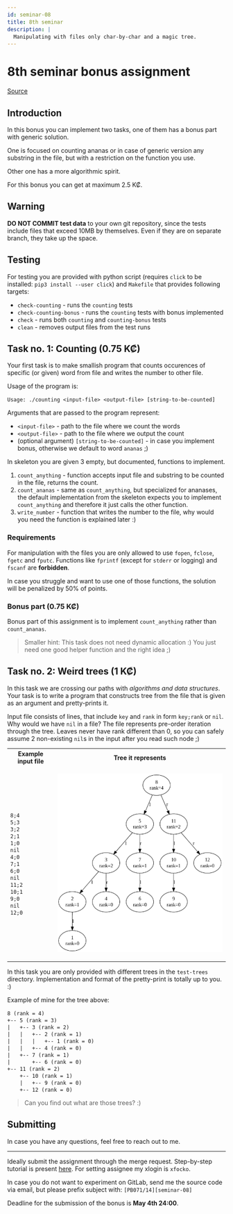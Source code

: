 ```yaml
---
id: seminar-08
title: 8th seminar
description: |
  Manipulating with files only char-by-char and a magic tree.
---
```


# 8th seminar bonus assignment

[Source](pathname:///files/pb071/bonuses/08/)

## Introduction

In this bonus you can implement two tasks, one of them has a bonus part with generic
solution.

One is focused on counting ananas or in case of generic version any substring in
the file, but with a restriction on the function you use.

Other one has a more algorithmic spirit.

For this bonus you can get at maximum 2.5 K₡.

## Warning

**DO NOT COMMIT test data** to your own git repository, since the tests include
files that exceed 10MB by themselves. Even if they are on separate branch, they
take up the space.

## Testing

For testing you are provided with python script (requires `click` to be installed:
`pip3 install --user click`) and `Makefile` that provides following targets:

- `check-counting` - runs the `counting` tests
- `check-counting-bonus` - runs the `counting` tests with bonus implemented
- `check` - runs both `counting` and `counting-bonus` tests
- `clean` - removes output files from the test runs

## Task no. 1: Counting (0.75 K₡)

Your first task is to make smallish program that counts occurences of specific
(or given) word from file and writes the number to other file.

Usage of the program is:

```
Usage: ./counting <input-file> <output-file> [string-to-be-counted]
```

Arguments that are passed to the program represent:

- `<input-file>` - path to the file where we count the words
- `<output-file>` - path to the file where we output the count
- (optional argument) `[string-to-be-counted]` - in case you implement bonus,
  otherwise we default to word `ananas` ;)

In skeleton you are given 3 empty, but documented, functions to implement.

1. `count_anything` - function accepts input file and substring to be counted in
   the file, returns the count.
2. `count_ananas` - same as `count_anything`, but specialized for ananases, the
   default implementation from the skeleton expects you to implement `count_anything`
   and therefore it just calls the other function.
3. `write_number` - function that writes the number to the file, why would you
   need the function is explained later :)

### Requirements

For manipulation with the files you are only allowed to use `fopen`, `fclose`,
`fgetc` and `fputc`. Functions like `fprintf` (except for `stderr` or logging) and
`fscanf` are **forbidden**.

In case you struggle and want to use one of those functions, the solution will be
penalized by 50% of points.

### Bonus part (0.75 K₡)

Bonus part of this assignment is to implement `count_anything` rather than `count_ananas`.

> Smaller hint: This task does not need dynamic allocation :) You just need one
> good helper function and the right idea ;)

## Task no. 2: Weird trees (1 K₡)

In this task we are crossing our paths with _algorithms and data structures_.
Your task is to write a program that constructs tree from the file that is given
as an argument and pretty-prints it.

Input file consists of lines, that include `key` and `rank` in form `key;rank`
or `nil`. Why would we have `nil` in a file? The file represents pre-order iteration
through the tree. Leaves never have rank different than 0, so you can safely assume
2 non-existing `nil`s in the input after you read such node ;)

<table>
<tr><th>Example input file</th><th>Tree it represents</th></tr>
<tr>
<td>

```
8;4
5;3
3;2
2;1
1;0
nil
4;0
7;1
6;0
nil
11;2
10;1
9;0
nil
12;0
```

</td>
<td>

![tree](/files/pb071/bonuses/08/tree.png)

</td>
</tr></table>

In this task you are only provided with different trees in the `test-trees` directory.
Implementation and format of the pretty-print is totally up to you. :)

Example of mine for the tree above:

```
8 (rank = 4)
+-- 5 (rank = 3)
|   +-- 3 (rank = 2)
|   |   +-- 2 (rank = 1)
|   |   |   +-- 1 (rank = 0)
|   |   +-- 4 (rank = 0)
|   +-- 7 (rank = 1)
|       +-- 6 (rank = 0)
+-- 11 (rank = 2)
    +-- 10 (rank = 1)
    |   +-- 9 (rank = 0)
    +-- 12 (rank = 0)
```

> Can you find out what are those trees? :)

## Submitting

In case you have any questions, feel free to reach out to me.

---

Ideally submit the assignment through the merge request. Step-by-step tutorial is
present [here](../mr). For setting assignee my xlogin is `xfocko`.

In case you do not want to experiment on GitLab, send me the source code via email,
but please prefix subject with: `[PB071/14][seminar-08]`

Deadline for the submission of the bonus is **May 4th 24:00**.
